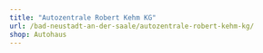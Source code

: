 ```yaml
---
title: "Autozentrale Robert Kehm KG"
url: /bad-neustadt-an-der-saale/autozentrale-robert-kehm-kg/
shop: Autohaus
---
```

